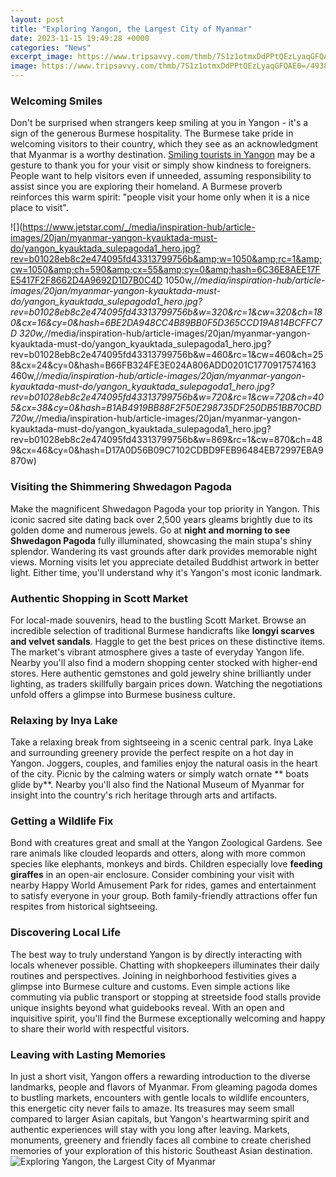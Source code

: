```yaml
---
layout: post
title: "Exploring Yangon, the Largest City of Myanmar"
date: 2023-11-15 19:49:28 +0000
categories: "News"
excerpt_image: https://www.tripsavvy.com/thmb/7S1z1otmxDdPPtQEzLyaqGFQAE0=/4938x3292/filters:fill(auto,1)/shwedagon-pagoda-yangon-5a0e73e44e4f7d0036a76931.jpg
image: https://www.tripsavvy.com/thmb/7S1z1otmxDdPPtQEzLyaqGFQAE0=/4938x3292/filters:fill(auto,1)/shwedagon-pagoda-yangon-5a0e73e44e4f7d0036a76931.jpg
---
```


### Welcoming Smiles
Don't be surprised when strangers keep smiling at you in Yangon - it's a sign of the generous Burmese hospitality. The Burmese take pride in welcoming visitors to their country, which they see as an acknowledgment that Myanmar is a worthy destination. [Smiling tourists in Yangon](https://thetopnews.github.io/page23/) may be a gesture to thank you for your visit or simply show kindness to foreigners. People want to help visitors even if unneeded, assuming responsibility to assist since you are exploring their homeland. A Burmese proverb reinforces this warm spirit: "people visit your home only when it is a nice place to visit".

![](https://www.jetstar.com/_/media/inspiration-hub/article-images/20jan/myanmar-yangon-kyauktada-must-do/yangon_kyauktada_sulepagoda1_hero.jpg?rev=b01028eb8c2e474095fd43313799756b&amp;w=1050&amp;rc=1&amp;cw=1050&amp;ch=590&amp;cx=55&amp;cy=0&amp;hash=6C36E8AEE17FE5417F2F8662D4A9692D1D7B0C4D 1050w,/_/media/inspiration-hub/article-images/20jan/myanmar-yangon-kyauktada-must-do/yangon_kyauktada_sulepagoda1_hero.jpg?rev=b01028eb8c2e474095fd43313799756b&amp;w=320&amp;rc=1&amp;cw=320&amp;ch=180&amp;cx=16&amp;cy=0&amp;hash=6BE2DA948CC4B89BB0F5D365CCD19A814BCFFC7D 320w,/_/media/inspiration-hub/article-images/20jan/myanmar-yangon-kyauktada-must-do/yangon_kyauktada_sulepagoda1_hero.jpg?rev=b01028eb8c2e474095fd43313799756b&amp;w=460&amp;rc=1&amp;cw=460&amp;ch=258&amp;cx=24&amp;cy=0&amp;hash=B66FB324FE3E024A806ADD0201C1770917574163 460w,/_/media/inspiration-hub/article-images/20jan/myanmar-yangon-kyauktada-must-do/yangon_kyauktada_sulepagoda1_hero.jpg?rev=b01028eb8c2e474095fd43313799756b&amp;w=720&amp;rc=1&amp;cw=720&amp;ch=405&amp;cx=38&amp;cy=0&amp;hash=B1AB4919BB88F2F50E298735DF250DB51BB70CBD 720w,/_/media/inspiration-hub/article-images/20jan/myanmar-yangon-kyauktada-must-do/yangon_kyauktada_sulepagoda1_hero.jpg?rev=b01028eb8c2e474095fd43313799756b&amp;w=869&amp;rc=1&amp;cw=870&amp;ch=489&amp;cx=46&amp;cy=0&amp;hash=D17A0D56B09C7102CDBD9FEB96484EB72997EBA9 870w)
### Visiting the Shimmering Shwedagon Pagoda
Make the magnificent Shwedagon Pagoda your top priority in Yangon. This iconic sacred site dating back over 2,500 years gleams brightly due to its golden dome and numerous jewels. Go at **night and morning to see Shwedagon Pagoda** fully illuminated, showcasing the main stupa's shiny splendor. Wandering its vast grounds after dark provides memorable night views. Morning visits let you appreciate detailed Buddhist artwork in better light. Either time, you'll understand why it's Yangon's most iconic landmark. 
### Authentic Shopping in Scott Market
For local-made souvenirs, head to the bustling Scott Market. Browse an incredible selection of traditional Burmese handicrafts like **longyi scarves and velvet sandals**. Haggle to get the best prices on these distinctive items. The market's vibrant atmosphere gives a taste of everyday Yangon life. Nearby you'll also find a modern shopping center stocked with higher-end stores. Here authentic gemstones and gold jewelry shine brilliantly under lighting, as traders skillfully bargain prices down. Watching the negotiations unfold offers a glimpse into Burmese business culture.
### Relaxing by Inya Lake
Take a relaxing break from sightseeing in a scenic central park. Inya Lake and surrounding greenery provide the perfect respite on a hot day in Yangon. Joggers, couples, and families enjoy the natural oasis in the heart of the city. Picnic by the calming waters or simply watch ornate ** boats glide by**. Nearby you'll also find the National Museum of Myanmar for insight into the country's rich heritage through arts and artifacts. 
### Getting a Wildlife Fix
Bond with creatures great and small at the Yangon Zoological Gardens. See rare animals like clouded leopards and otters, along with more common species like elephants, monkeys and birds. Children especially love **feeding giraffes** in an open-air enclosure. Consider combining your visit with nearby Happy World Amusement Park for rides, games and entertainment to satisfy everyone in your group. Both family-friendly attractions offer fun respites from historical sightseeing.
### Discovering Local Life
The best way to truly understand Yangon is by directly interacting with locals whenever possible. Chatting with shopkeepers illuminates their daily routines and perspectives. Joining in neighborhood festivities gives a glimpse into Burmese culture and customs. Even simple actions like commuting via public transport or stopping at streetside food stalls provide unique insights beyond what guidebooks reveal. With an open and inquisitive spirit, you'll find the Burmese exceptionally welcoming and happy to share their world with respectful visitors.
### Leaving with Lasting Memories
In just a short visit, Yangon offers a rewarding introduction to the diverse landmarks, people and flavors of Myanmar. From gleaming pagoda domes to bustling markets, encounters with gentle locals to wildlife encounters, this energetic city never fails to amaze. Its treasures may seem small compared to larger Asian capitals, but Yangon's heartwarming spirit and authentic experiences will stay with you long after leaving. Markets, monuments, greenery and friendly faces all combine to create cherished memories of your exploration of this historic Southeast Asian destination.
![Exploring Yangon, the Largest City of Myanmar](https://www.tripsavvy.com/thmb/7S1z1otmxDdPPtQEzLyaqGFQAE0=/4938x3292/filters:fill(auto,1)/shwedagon-pagoda-yangon-5a0e73e44e4f7d0036a76931.jpg)